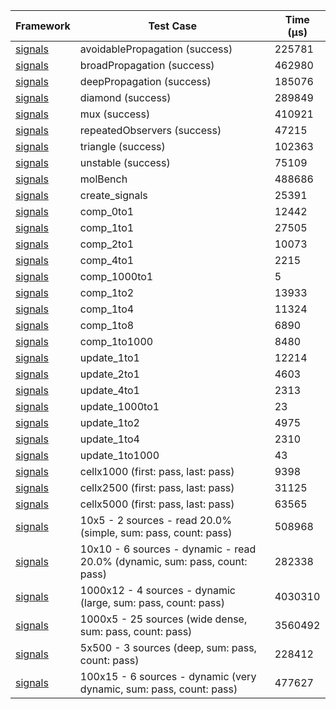 | Framework | Test Case | Time (μs) |
| --- | --- | --- |
| [signals](https://github.com/rodydavis/signals.dart) | avoidablePropagation (success) | 225781 |
| [signals](https://github.com/rodydavis/signals.dart) | broadPropagation (success) | 462980 |
| [signals](https://github.com/rodydavis/signals.dart) | deepPropagation (success) | 185076 |
| [signals](https://github.com/rodydavis/signals.dart) | diamond (success) | 289849 |
| [signals](https://github.com/rodydavis/signals.dart) | mux (success) | 410921 |
| [signals](https://github.com/rodydavis/signals.dart) | repeatedObservers (success) | 47215 |
| [signals](https://github.com/rodydavis/signals.dart) | triangle (success) | 102363 |
| [signals](https://github.com/rodydavis/signals.dart) | unstable (success) | 75109 |
| [signals](https://github.com/rodydavis/signals.dart) | molBench | 488686 |
| [signals](https://github.com/rodydavis/signals.dart) | create_signals | 25391 |
| [signals](https://github.com/rodydavis/signals.dart) | comp_0to1 | 12442 |
| [signals](https://github.com/rodydavis/signals.dart) | comp_1to1 | 27505 |
| [signals](https://github.com/rodydavis/signals.dart) | comp_2to1 | 10073 |
| [signals](https://github.com/rodydavis/signals.dart) | comp_4to1 | 2215 |
| [signals](https://github.com/rodydavis/signals.dart) | comp_1000to1 | 5 |
| [signals](https://github.com/rodydavis/signals.dart) | comp_1to2 | 13933 |
| [signals](https://github.com/rodydavis/signals.dart) | comp_1to4 | 11324 |
| [signals](https://github.com/rodydavis/signals.dart) | comp_1to8 | 6890 |
| [signals](https://github.com/rodydavis/signals.dart) | comp_1to1000 | 8480 |
| [signals](https://github.com/rodydavis/signals.dart) | update_1to1 | 12214 |
| [signals](https://github.com/rodydavis/signals.dart) | update_2to1 | 4603 |
| [signals](https://github.com/rodydavis/signals.dart) | update_4to1 | 2313 |
| [signals](https://github.com/rodydavis/signals.dart) | update_1000to1 | 23 |
| [signals](https://github.com/rodydavis/signals.dart) | update_1to2 | 4975 |
| [signals](https://github.com/rodydavis/signals.dart) | update_1to4 | 2310 |
| [signals](https://github.com/rodydavis/signals.dart) | update_1to1000 | 43 |
| [signals](https://github.com/rodydavis/signals.dart) | cellx1000 (first: pass, last: pass) | 9398 |
| [signals](https://github.com/rodydavis/signals.dart) | cellx2500 (first: pass, last: pass) | 31125 |
| [signals](https://github.com/rodydavis/signals.dart) | cellx5000 (first: pass, last: pass) | 63565 |
| [signals](https://github.com/rodydavis/signals.dart) | 10x5 - 2 sources - read 20.0% (simple, sum: pass, count: pass) | 508968 |
| [signals](https://github.com/rodydavis/signals.dart) | 10x10 - 6 sources - dynamic - read 20.0% (dynamic, sum: pass, count: pass) | 282338 |
| [signals](https://github.com/rodydavis/signals.dart) | 1000x12 - 4 sources - dynamic (large, sum: pass, count: pass) | 4030310 |
| [signals](https://github.com/rodydavis/signals.dart) | 1000x5 - 25 sources (wide dense, sum: pass, count: pass) | 3560492 |
| [signals](https://github.com/rodydavis/signals.dart) | 5x500 - 3 sources (deep, sum: pass, count: pass) | 228412 |
| [signals](https://github.com/rodydavis/signals.dart) | 100x15 - 6 sources - dynamic (very dynamic, sum: pass, count: pass) | 477627 |
